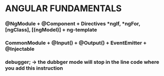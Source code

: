 # ANGULAR FUNDAMENTALS

### @NgModule + @Component + Directives *ngIf, *ngFor, [ngClass], [(ngModel)] + ng-template
### CommonModule + @Input() + @Output() + EventEmitter + @Injectable
### debugger; -> the dubbger mode will stop in the line code where you add this instruction
